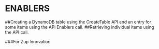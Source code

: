 # ENABLERS

##Creating a DynamoDB table using the CreateTable API and an entry for some items using the API Enablers call.
##Retrieving individual items using the API call. 

###For Zup Innovation
